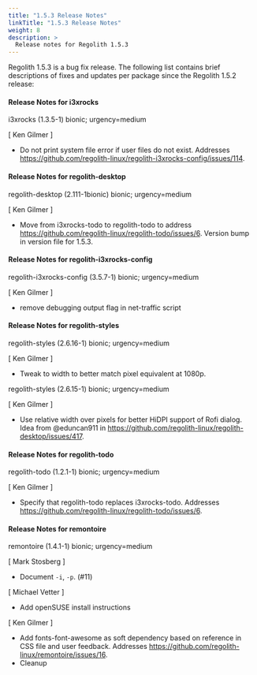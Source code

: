 ```yaml
---
title: "1.5.3 Release Notes"
linkTitle: "1.5.3 Release Notes"
weight: 8
description: >
  Release notes for Regolith 1.5.3
---
```


Regolith 1.5.3 is a bug fix release.  The following list contains brief descriptions of fixes and updates per package since the Regolith 1.5.2 release:


#### Release Notes for i3xrocks

i3xrocks (1.3.5-1) bionic; urgency=medium

  [ Ken Gilmer ]
  * Do not print system file error if user files do not exist.  Addresses https://github.com/regolith-linux/regolith-i3xrocks-config/issues/114.


#### Release Notes for regolith-desktop

regolith-desktop (2.111-1bionic) bionic; urgency=medium

  [ Ken Gilmer ]
  * Move from i3xrocks-todo to regolith-todo to address https://github.com/regolith-linux/regolith-todo/issues/6.  Version bump in version file for 1.5.3.

#### Release Notes for regolith-i3xrocks-config

regolith-i3xrocks-config (3.5.7-1) bionic; urgency=medium

  [ Ken Gilmer ]
  * remove debugging output flag in net-traffic script

#### Release Notes for regolith-styles

regolith-styles (2.6.16-1) bionic; urgency=medium

  [ Ken Gilmer ]
  * Tweak to width to better match pixel equivalent at 1080p.


regolith-styles (2.6.15-1) bionic; urgency=medium

  [ Ken Gilmer ]
  * Use relative width over pixels for better HiDPI support of Rofi dialog.  Idea from @eduncan911 in https://github.com/regolith-linux/regolith-desktop/issues/417.

#### Release Notes for regolith-todo

regolith-todo (1.2.1-1) bionic; urgency=medium

  [ Ken Gilmer ]
  * Specify that regolith-todo replaces i3xrocks-todo.  Addresses https://github.com/regolith-linux/regolith-todo/issues/6.


#### Release Notes for remontoire

remontoire (1.4.1-1) bionic; urgency=medium

  [ Mark Stosberg ]
  * Document `-i`, `-p`. (#11)

  [ Michael Vetter ]
  * Add openSUSE install instructions

  [ Ken Gilmer ]
  * Add fonts-font-awesome as soft dependency based on reference in CSS file and user feedback.  Addresses https://github.com/regolith-linux/remontoire/issues/16.
  * Cleanup


